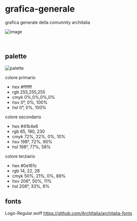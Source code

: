 # grafica-generale
grafica generale della comunnity architalia

![image](https://github.com/ArchItalia/grafica-generale/assets/117321045/b82a6517-fe45-4d9e-8877-15a1d0e31d1a)


<br>

## palette

![palette](https://github.com/ArchItalia/grafica-generale/assets/117321045/b3b9cc49-31ab-4317-9ac5-f02ed976bd6f)




colore primario 

 * hex #ffffff
 * rgb 255,255,255
 * cmyk 0%,0%,0%,0%
 * hsv 0°, 0%, 100%
 * hsl 0°, 0%, 100%

colore secondario 
  
 * hex #41b4e6
 * rgb 65, 180, 230
 * cmyk 72%, 22%, 0%, 10%
 * hsv 198°, 72%, 90%
 * hsl 198°, 77%, 58%

colore terziario 

 * hex #0e161c
 * rgb 14, 22, 28
 * cmyk 50%, 21%, 0%, 89%
 * hsv 206°, 50%, 11%
 * hsl 206°, 33%, 8%

## fonts

Logo-Regular.woff
https://github.com/ArchItalia/architalia-fonts















